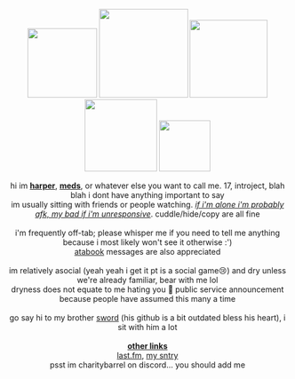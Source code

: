 <p align="center"> <a href="https://phightchibi.carrd.co/"><img src="https://images2.imgbox.com/d3/03/Q7SpO7mF_o.png" width="125px"/></a> <a href="https://phightchibi.carrd.co/"><img src="https://images2.imgbox.com/15/ee/o7bTiqbn_o.png" width="160px"/></a> <a href="https://phightchibi.carrd.co/"><img src="https://images2.imgbox.com/9f/c4/GuBkMNJ7_o.png" width="140px"/></a> <a href="https://phightchibi.carrd.co/"><img src="https://images2.imgbox.com/16/f3/bEJOwE4t_o.png" width="130px"/></a> <a href="https://phightchibi.carrd.co/"><img src="https://images2.imgbox.com/fa/dd/4YgzqxiD_o.png" width="92px"/></a> <br/> </p>

<p align="center"> 
    hi im <ins><b>harper</b></ins>, <ins><b>meds</b></ins>, or whatever else you want to call me. 17, introject, blah blah i dont have anything important to say <br/>
    im usually sitting with friends or people watching. <ins><i>if i'm alone i'm probably afk, my bad if i'm unresponsive</i></ins>. cuddle/hide/copy are all fine <br/> <br/>
    i'm frequently off-tab; please whisper me if you need to tell me anything because i most likely won't see it otherwise :') <br/>
  <a href="https://powderkeg.atabook.org/">atabook</a> messages are also appreciated <br/> <br/>
    im relatively asocial (yeah yeah i get it pt is a social game😢) and dry unless we're already familiar, bear with me lol <br/>
  dryness does not equate to me hating you 🙏 public service announcement because people have assumed this many a time <br/> <br/>
  go say hi to my brother <a href="https://github.com/destoncolonthree">sword</a> (his github is a bit outdated bless his heart), i sit with him a lot <br/> <br/>
<ins><b>other links</b></ins> <br/>
    <a href="https://www.last.fm/user/charitybarrel">last.fm</a>, <a href="https://sntry.cc/caribou">my sntry</a> <br/>
    psst im charitybarrel on discord... you should add me
</p>
